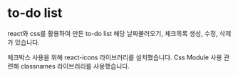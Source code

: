# to-do list
react와 css를 활용하여 만든 to-do list
해당 날짜불러오기, 체크목록 생성, 수정, 삭제가 있습니다.

체크박스 사용을 위해
react-icons 라이브러리를 설치했습니다.
Css Module 사용 관련해 classnames 라이브러리를 사용했습니다.